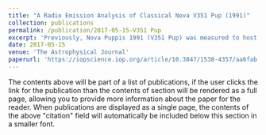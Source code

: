 ```yaml
---
title: "A Radio Emission Analysis of Classical Nova V351 Pup (1991)"
collection: publications
permalink: /publication/2017-05-15-V351 Pup
excerpt: 'Previously, Nova Puppis 1991 (V351 Pup) was measured to host one of the most massive ejections claimed in the literature. Multi-frequency radio detections from one epoch were published for this nova in the 1990's; and yet, the remaining data collected by the Karl G. Jansky Very Large Array (VLA) have remained unpublished. In this paper, we analyze the remaining unpublished data sets for V351 Pup at frequencies of 4.9, 8.4, 14.9, and 22.5 GHz. We fit the resulting light curve to a model of expanding thermal ejecta, under the assumption that the radio emission is dominated by free–free radiation and accounting for high levels of clumping in the ejecta. Images of V351 Pup in both the radio (from the VLA) and Hα+[N ii] (from Hubble Space Telescope) exhibit no aspherical structure, strengthening our assumption of spherical symmetry. From expansion parallax methods, we estimate the distance to V351 Pup to be 5.0 ± 1.5 kpc. Our light-curve fit yields a value of log10(Mej) = -5.2 ± 0.7 solar masses for the ejecta mass, implying that V351 Pup is on the low end of expectations for ejecta mass from classical novae. A comparison between our derived ejecta mass and theoretical models gives evidence for a very massive (1.25 solar masses) white dwarf, which is consistent with spectroscopic evidence for an oxygen–neon white dwarf.'
date: 2017-05-15
venue: 'The Astrophysical Journal'
paperurl: 'https://iopscience.iop.org/article/10.3847/1538-4357/aa6fab'
---
```


The contents above will be part of a list of publications, if the user clicks the link for the publication than the contents of section will be rendered as a full page, allowing you to provide more information about the paper for the reader. When publications are displayed as a single page, the contents of the above "citation" field will automatically be included below this section in a smaller font.
